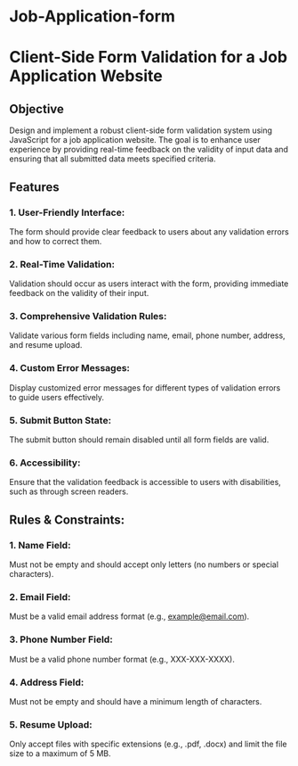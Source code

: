 # Job-Application-form

# Client-Side Form Validation for a Job Application Website

## Objective

Design and implement a robust client-side form validation system using 
JavaScript for a job application website. The goal is to enhance user experience by 
providing real-time feedback on the validity of input data and ensuring that all 
submitted data meets specified criteria.

## Features

### 1. User-Friendly Interface: 
The form should provide clear feedback to users about any validation errors and how to correct them.

### 2. Real-Time Validation: 
Validation should occur as users interact with the form, providing immediate feedback on the validity of their input.

### 3. Comprehensive Validation Rules: 
Validate various form fields including name, email, phone number, address, and resume upload.

### 4. Custom Error Messages: 
Display customized error messages for different types of validation errors to guide users effectively.

### 5. Submit Button State: 
The submit button should remain disabled until all form fields are valid.

### 6. Accessibility: 
Ensure that the validation feedback is accessible to users with disabilities, such as through screen readers.


## Rules & Constraints:

### 1. Name Field: 
Must not be empty and should accept only letters (no numbers or special characters).

### 2. Email Field: 
Must be a valid email address format (e.g., example@email.com).

### 3. Phone Number Field: 
Must be a valid phone number format (e.g., XXX-XXX-XXXX).
   
### 4. Address Field: 
Must not be empty and should have a minimum length of characters.

### 5. Resume Upload: 
Only accept files with specific extensions (e.g., .pdf, .docx) and limit the file size to a maximum of 5 MB.
